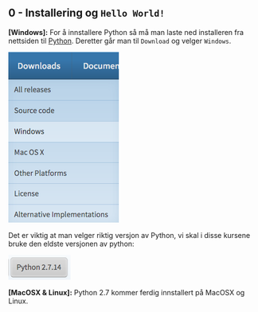 0 - Installering og `Hello World!`
----

__[Windows]:__ For å innstallere Python så må man laste ned installeren fra nettsiden til [Python](https://python.org/). Deretter går man til `Download` og velger `Windows`.

![download](./img/download.png)

Det er viktig at man velger riktig versjon av Python, vi skal i disse kursene bruke den eldste versjonen av python:

![version](./img/version.png)


__[MacOSX & Linux]:__ Python 2.7 kommer ferdig innstallert på MacOSX og Linux.


